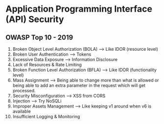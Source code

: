 # Application Programming Interface (API) Security

## OWASP Top 10 - 2019

1. Broken Object Level Authorization (BOLA) --> Like IDOR (resource level)
2. Broken User Authentication --> Tokens
3. Excessive Data Exposure --> Information Disclosure
4. Lack of Resources & Rate Limiting
5. Broken Function Level Authorization (BFLA) --> Like IDOR (functionality level)
6. Mass Assignment --> Being able to change more than what is allowed or being able to add an extra parameter in the request which will get processed.
7. Security Misconfiguration --> XSS from CORS
8. Injection --> Try NoSQLi
9. Improper Assets Management --> Like keeping v1 around when v6 is available
10. Insufficient Logging & Monitoring
